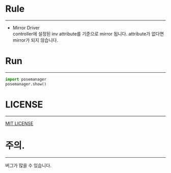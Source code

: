 # Rule

--- 

- Mirror Driver  
  controller에 설정된 inv attribute를 기준으로 mirror 됩니다. attribute가 없다면 mirror가 되지 않습니다.

# Run

---

```python
import posemanager
posemanager.show()
```

# LICENSE

---

[MIT LICENSE](./LICENSE)

# 주의.

---

버그가 많을 수 있습니다.
